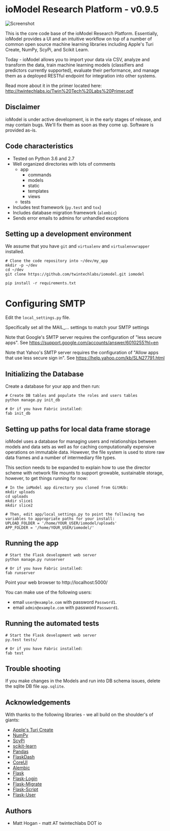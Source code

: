 # ioModel Research Platform - v0.9.5

![Screenshot](https://github.com/twintechlabs/iomodel/blob/master/app/static/images/screenshot.png)

This is the core code base of the ioModel Research Platform. Essentially, ioModel provides a UI and
an intuitive workflow on top of a number of common open source machine learning libraries including
Apple's Turi Create, NumPy, ScyPi, and Scikit Learn.

Today - ioModel allows you to import your data via CSV, analyze and transform the data, train machine
learning models (classifiers and predictors currently supported), evaluate their performance, and 
manage them as a deployed RESTful endpoint for integration into other systems.

Read more about it in the primer located here:
http://twintechlabs.io/Twin%20Tech%20Labs%20Primer.pdf

## Disclaimer

ioModel is under active development, is in the early stages of release, and may contain bugs. We'll fix them as soon as they come up. Software is provided as-is.

## Code characteristics

* Tested on Python 3.6 and 2.7
* Well organized directories with lots of comments
    * app
        * commands
        * models
        * static
        * templates
        * views
    * tests
* Includes test framework (`py.test` and `tox`)
* Includes database migration framework (`alembic`)
* Sends error emails to admins for unhandled exceptions


## Setting up a development environment

We assume that you have `git` and `virtualenv` and `virtualenvwrapper` installed.

    # Clone the code repository into ~/dev/my_app
    mkdir -p ~/dev
    cd ~/dev
    git clone https://github.com/twintechlabs/iomodel.git iomodel

    pip install -r requirements.txt


# Configuring SMTP

Edit the `local_settings.py` file.

Specifically set all the MAIL_... settings to match your SMTP settings

Note that Google's SMTP server requires the configuration of "less secure apps".
See https://support.google.com/accounts/answer/6010255?hl=en

Note that Yahoo's SMTP server requires the configuration of "Allow apps that use less secure sign in".
See https://help.yahoo.com/kb/SLN27791.html


## Initializing the Database

Create a database for your app and then run:

    # Create DB tables and populate the roles and users tables
    python manage.py init_db

    # Or if you have Fabric installed:
    fab init_db

## Setting up paths for local data frame storage

ioModel uses a database for managing users and relationships between models and data sets as well as for caching computationally expensive operations on immutable data. However, the file system is used to store raw data frames and a number of intermediary file types.

This section needs to be expanded to explain how to use the director scheme with network file mounts to support growable, sustainable storage, however, to get things running for now:

    # In the ioModel app directory you cloned from GitHUb:
    mkdir uploads
    cd uploads
    mkdir slice1
    mkdir slice2

    # Then, edit app/local_settings.py to point the following two variables to appropriate paths for your install:
    UPLOAD_FOLDER = '/home/YOUR_USER/iomodel/uploads'
    APP_FOLDER = '/home/YOUR_USER/iomodel/'

## Running the app

    # Start the Flask development web server
    python manage.py runserver

    # Or if you have Fabric installed:
    fab runserver

Point your web browser to http://localhost:5000/

You can make use of the following users:
- email `user@example.com` with password `Password1`.
- email `admin@example.com` with password `Password1`.


## Running the automated tests

    # Start the Flask development web server
    py.test tests/

    # Or if you have Fabric installed:
    fab test


## Trouble shooting

If you make changes in the Models and run into DB schema issues, delete the sqlite DB file `app.sqlite`.


## Acknowledgements

With thanks to the following libraries - we all build on the shoulder's of giants:
* [Apple's Turi Create](https://github.com/apple/turicreate)
* [NumPy](http://www.numpy.org/)
* [ScyPi](https://www.scipy.org/)
* [scikit-learn](http://scikit-learn.org/stable/)
* [Pandas](https://pandas.pydata.org/)
* [FlaskDash](https://github.com/twintechlabs/flaskdash)
* [CoreUI](https://coreui.io/)
* [Alembic](http://alembic.zzzcomputing.com/)
* [Flask](http://flask.pocoo.org/)
* [Flask-Login](https://flask-login.readthedocs.io/)
* [Flask-Migrate](https://flask-migrate.readthedocs.io/)
* [Flask-Script](https://flask-script.readthedocs.io/)
* [Flask-User](http://flask-user.readthedocs.io/)

## Authors
- Matt Hogan - matt AT twintechlabs DOT io